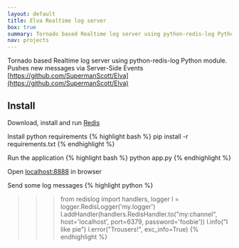 ```yaml
---
layout: default
title: Elva Realtime log server
box: true
summary: Tornado based Realtime log server using python-redis-log Python module. Pushes new messages via Server-Side Events Install
nav: projects
---
```

Tornado based Realtime log server using python-redis-log Python module. Pushes new messages via Server-Side Events [https://github.com/SupermanScott/Elva](https://github.com/SupermanScott/Elva)

Install
--------
Download, install and run [Redis](http://redis.io/download)

Install python requirements
{% highlight bash %}
pip install -r requirements.txt
{% endhighlight %}

Run the application
{% highlight bash %}
python app.py
{% endhighlight %}

Open [localhost:8888](localhost:8888) in browser

Send some log messages
{% highlight python %}
>>> from redislog import handlers, logger
>>> l = logger.RedisLogger('my.logger')
>>> l.addHandler(handlers.RedisHandler.to("my:channel", host='localhost', port=6379, password='foobie'))
>>> l.info("I like pie")
>>> l.error("Trousers!", exc_info=True)
{% endhighlight %}
